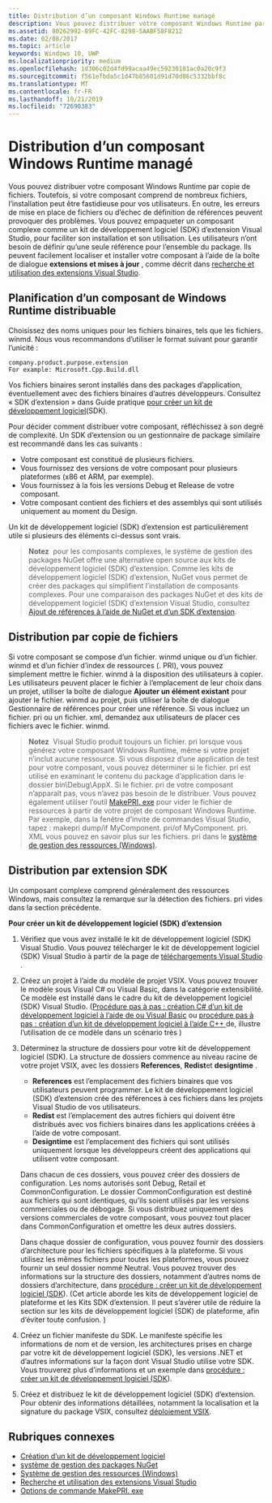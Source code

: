 ```yaml
---
title: Distribution d’un composant Windows Runtime managé
description: Vous pouvez distribuer votre composant Windows Runtime par copie de fichiers.
ms.assetid: 80262992-89FC-42FC-8298-5AABF58F8212
ms.date: 02/08/2017
ms.topic: article
keywords: Windows 10, UWP
ms.localizationpriority: medium
ms.openlocfilehash: 1d306c02d4fd99acaa49ec59230181ac0a20c9f3
ms.sourcegitcommit: f561efbda5c1d47b85601d91d70d86c5332bbf8c
ms.translationtype: MT
ms.contentlocale: fr-FR
ms.lasthandoff: 10/21/2019
ms.locfileid: "72690383"
---
```

# <a name="distributing-a-managed-windows-runtime-component"></a>Distribution d’un composant Windows Runtime managé

Vous pouvez distribuer votre composant Windows Runtime par copie de fichiers. Toutefois, si votre composant comprend de nombreux fichiers, l’installation peut être fastidieuse pour vos utilisateurs. En outre, les erreurs de mise en place de fichiers ou d’échec de définition de références peuvent provoquer des problèmes. Vous pouvez empaqueter un composant complexe comme un kit de développement logiciel (SDK) d’extension Visual Studio, pour faciliter son installation et son utilisation. Les utilisateurs n’ont besoin de définir qu’une seule référence pour l’ensemble du package. Ils peuvent facilement localiser et installer votre composant à l’aide de la boîte de dialogue **extensions et mises à jour** , comme décrit dans [recherche et utilisation des extensions Visual Studio](https://docs.microsoft.com/visualstudio/ide/finding-and-using-visual-studio-extensions?view=vs-2015).

## <a name="planning-a-distributable-windows-runtime-component"></a>Planification d’un composant de Windows Runtime distribuable

Choisissez des noms uniques pour les fichiers binaires, tels que les fichiers. winmd. Nous vous recommandons d’utiliser le format suivant pour garantir l’unicité :

``` syntax
company.product.purpose.extension
For example: Microsoft.Cpp.Build.dll
```

Vos fichiers binaires seront installés dans des packages d’application, éventuellement avec des fichiers binaires d’autres développeurs. Consultez « SDK d’extension » dans Guide pratique [pour créer un kit de développement logiciel](https://docs.microsoft.com/visualstudio/extensibility/creating-a-software-development-kit?view=vs-2015)(SDK).

Pour décider comment distribuer votre composant, réfléchissez à son degré de complexité. Un SDK d’extension ou un gestionnaire de package similaire est recommandé dans les cas suivants :

-   Votre composant est constitué de plusieurs fichiers.
-   Vous fournissez des versions de votre composant pour plusieurs plateformes (x86 et ARM, par exemple).
-   Vous fournissez à la fois les versions Debug et Release de votre composant.
-   Votre composant contient des fichiers et des assemblys qui sont utilisés uniquement au moment du Design.

Un kit de développement logiciel (SDK) d’extension est particulièrement utile si plusieurs des éléments ci-dessus sont vrais.

> **Notez**  pour les composants complexes, le système de gestion des packages NuGet offre une alternative open source aux kits de développement logiciel (SDK) d’extension. Comme les kits de développement logiciel (SDK) d’extension, NuGet vous permet de créer des packages qui simplifient l’installation de composants complexes. Pour une comparaison des packages NuGet et des kits de développement logiciel (SDK) d’extension Visual Studio, consultez [Ajout de références à l’aide de NuGet et d’un SDK d’extension](https://docs.microsoft.com/visualstudio/ide/adding-references-using-nuget-versus-an-extension-sdk?view=vs-2015).

## <a name="distribution-by-file-copy"></a>Distribution par copie de fichiers

Si votre composant se compose d’un fichier. winmd unique ou d’un fichier. winmd et d’un fichier d’index de ressources (. PRI), vous pouvez simplement mettre le fichier. winmd à la disposition des utilisateurs à copier. Les utilisateurs peuvent placer le fichier à l’emplacement de leur choix dans un projet, utiliser la boîte de dialogue **Ajouter un élément existant** pour ajouter le fichier. winmd au projet, puis utiliser la boîte de dialogue Gestionnaire de références pour créer une référence. Si vous incluez un fichier. pri ou un fichier. xml, demandez aux utilisateurs de placer ces fichiers avec le fichier. winmd.

> **Notez**  Visual Studio produit toujours un fichier. pri lorsque vous générez votre composant Windows Runtime, même si votre projet n’inclut aucune ressource. Si vous disposez d’une application de test pour votre composant, vous pouvez déterminer si le fichier. pri est utilisé en examinant le contenu du package d’application dans le dossier bin\\Debug\\AppX. Si le fichier. pri de votre composant n’apparaît pas, vous n’avez pas besoin de le distribuer. Vous pouvez également utiliser l’outil [MakePRI. exe](https://docs.microsoft.com/previous-versions/windows/apps/jj552945(v=win.10)) pour vider le fichier de ressources à partir de votre projet de composant Windows Runtime. Par exemple, dans la fenêtre d’invite de commandes Visual Studio, tapez : makepri dump/if MyComponent. pri/of MyComponent. pri. XML vous pouvez en savoir plus sur les fichiers. pri dans le [système de gestion des ressources (Windows)](https://docs.microsoft.com/previous-versions/windows/apps/jj552947(v=win.10)).

## <a name="distribution-by-extension-sdk"></a>Distribution par extension SDK

Un composant complexe comprend généralement des ressources Windows, mais consultez la remarque sur la détection des fichiers. pri vides dans la section précédente.

**Pour créer un kit de développement logiciel (SDK) d’extension**

1.  Vérifiez que vous avez installé le kit de développement logiciel (SDK) Visual Studio. Vous pouvez télécharger le kit de développement logiciel (SDK) Visual Studio à partir de la page de [téléchargements Visual Studio](https://visualstudio.microsoft.com/downloads/download-visual-studio-vs) .
2.  Créez un projet à l’aide du modèle de projet VSIX. Vous pouvez trouver le modèle sous Visual C# ou Visual Basic, dans la catégorie extensibilité. Ce modèle est installé dans le cadre du kit de développement logiciel (SDK) Visual Studio. ([Procédure pas à pas : création C# d’un kit de développement logiciel à l’aide de ou Visual Basic](https://docs.microsoft.com/visualstudio/extensibility/walkthrough-creating-an-sdk-using-csharp-or-visual-basic?view=vs-2015) ou [procédure pas à pas : création d’un kit de développement logiciel à l’aide C++ ](https://docs.microsoft.com/visualstudio/extensibility/walkthrough-creating-an-sdk-using-cpp?view=vs-2015)de, illustre l’utilisation de ce modèle dans un scénario très )
3.  Déterminez la structure de dossiers pour votre kit de développement logiciel (SDK). La structure de dossiers commence au niveau racine de votre projet VSIX, avec les dossiers **References**, **Redist**et **designtime** .

    -   **References** est l’emplacement des fichiers binaires que vos utilisateurs peuvent programmer. Le kit de développement logiciel (SDK) d’extension crée des références à ces fichiers dans les projets Visual Studio de vos utilisateurs.
    -   **Redist** est l’emplacement des autres fichiers qui doivent être distribués avec vos fichiers binaires dans les applications créées à l’aide de votre composant.
    -   **Designtime** est l’emplacement des fichiers qui sont utilisés uniquement lorsque les développeurs créent des applications qui utilisent votre composant.

    Dans chacun de ces dossiers, vous pouvez créer des dossiers de configuration. Les noms autorisés sont Debug, Retail et CommonConfiguration. Le dossier CommonConfiguration est destiné aux fichiers qui sont identiques, qu’ils soient utilisés par les versions commerciales ou de débogage. Si vous distribuez uniquement des versions commerciales de votre composant, vous pouvez tout placer dans CommonConfiguration et omettre les deux autres dossiers.

    Dans chaque dossier de configuration, vous pouvez fournir des dossiers d’architecture pour les fichiers spécifiques à la plateforme. Si vous utilisez les mêmes fichiers pour toutes les plateformes, vous pouvez fournir un seul dossier nommé Neutral. Vous pouvez trouver des informations sur la structure des dossiers, notamment d’autres noms de dossiers d’architecture, dans [procédure : créer un kit de développement logiciel (SDK](https://docs.microsoft.com/visualstudio/extensibility/creating-a-software-development-kit?view=vs-2015)). (Cet article aborde les kits de développement logiciel de plateforme et les Kits SDK d’extension. Il peut s’avérer utile de réduire la section sur les kits de développement logiciel (SDK) de plateforme, afin d’éviter toute confusion. )

4.  Créez un fichier manifeste du SDK. Le manifeste spécifie les informations de nom et de version, les architectures prises en charge par votre kit de développement logiciel (SDK), les versions .NET et d’autres informations sur la façon dont Visual Studio utilise votre SDK. Vous trouverez plus d’informations et un exemple dans [procédure : créer un kit de développement logiciel (SDK](https://docs.microsoft.com/visualstudio/extensibility/creating-a-software-development-kit?view=vs-2015)).
5.  Créez et distribuez le kit de développement logiciel (SDK) d’extension. Pour obtenir des informations détaillées, notamment la localisation et la signature du package VSIX, consultez [déploiement VSIX](https://docs.microsoft.com/visualstudio/misc/how-to-manually-package-an-extension-vsix-deployment?view=vs-2015).

## <a name="related-topics"></a>Rubriques connexes

* [Création d’un kit de développement logiciel](https://docs.microsoft.com/visualstudio/extensibility/creating-a-software-development-kit?view=vs-2015)
* [système de gestion des packages NuGet](https://github.com/NuGet/Home)
* [Système de gestion des ressources (Windows)](https://docs.microsoft.com/previous-versions/windows/apps/jj552947(v=win.10))
* [Recherche et utilisation des extensions Visual Studio](https://docs.microsoft.com/visualstudio/ide/finding-and-using-visual-studio-extensions?view=vs-2015)
* [Options de commande MakePRI. exe](https://docs.microsoft.com/previous-versions/windows/apps/jj552945(v=win.10))
